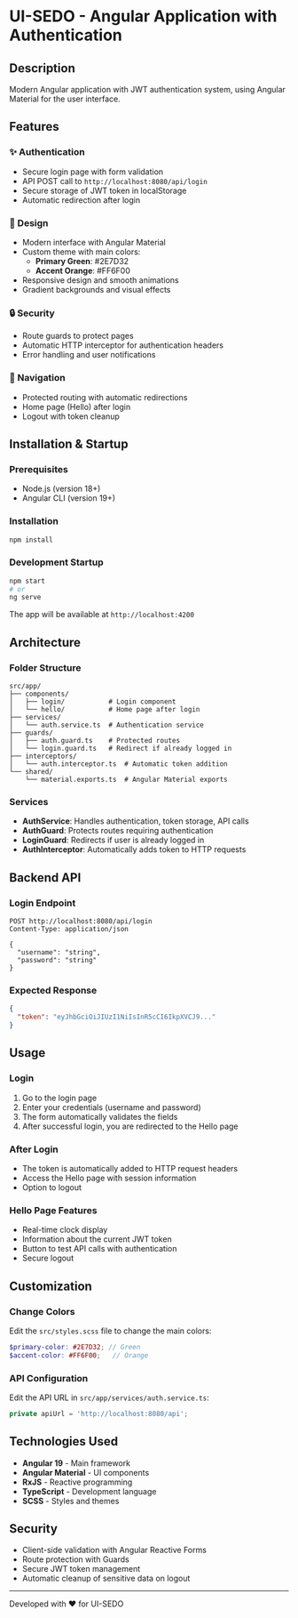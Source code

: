 # UI-SEDO - Angular Application with Authentication

## Description
Modern Angular application with JWT authentication system, using Angular Material for the user interface.

## Features

### ✨ Authentication
- Secure login page with form validation
- API POST call to `http://localhost:8080/api/login`
- Secure storage of JWT token in localStorage
- Automatic redirection after login

### 🎨 Design
- Modern interface with Angular Material
- Custom theme with main colors:
  - **Primary Green**: #2E7D32
  - **Accent Orange**: #FF6F00
- Responsive design and smooth animations
- Gradient backgrounds and visual effects

### 🔒 Security
- Route guards to protect pages
- Automatic HTTP interceptor for authentication headers
- Error handling and user notifications

### 🚀 Navigation
- Protected routing with automatic redirections
- Home page (Hello) after login
- Logout with token cleanup

## Installation & Startup

### Prerequisites
- Node.js (version 18+)
- Angular CLI (version 19+)

### Installation
```bash
npm install
```

### Development Startup
```bash
npm start
# or
ng serve
```

The app will be available at `http://localhost:4200`

## Architecture

### Folder Structure
```
src/app/
├── components/
│   ├── login/           # Login component
│   └── hello/           # Home page after login
├── services/
│   └── auth.service.ts  # Authentication service
├── guards/
│   ├── auth.guard.ts    # Protected routes
│   └── login.guard.ts   # Redirect if already logged in
├── interceptors/
│   └── auth.interceptor.ts  # Automatic token addition
└── shared/
    └── material.exports.ts  # Angular Material exports
```

### Services
- **AuthService**: Handles authentication, token storage, API calls
- **AuthGuard**: Protects routes requiring authentication
- **LoginGuard**: Redirects if user is already logged in
- **AuthInterceptor**: Automatically adds token to HTTP requests

## Backend API

### Login Endpoint
```
POST http://localhost:8080/api/login
Content-Type: application/json

{
  "username": "string",
  "password": "string"
}
```

### Expected Response
```json
{
  "token": "eyJhbGciOiJIUzI1NiIsInR5cCI6IkpXVCJ9..."
}
```

## Usage

### Login
1. Go to the login page
2. Enter your credentials (username and password)
3. The form automatically validates the fields
4. After successful login, you are redirected to the Hello page

### After Login
- The token is automatically added to HTTP request headers
- Access the Hello page with session information
- Option to logout

### Hello Page Features
- Real-time clock display
- Information about the current JWT token
- Button to test API calls with authentication
- Secure logout

## Customization

### Change Colors
Edit the `src/styles.scss` file to change the main colors:
```scss
$primary-color: #2E7D32; // Green
$accent-color: #FF6F00;   // Orange
```

### API Configuration
Edit the API URL in `src/app/services/auth.service.ts`:
```typescript
private apiUrl = 'http://localhost:8080/api';
```

## Technologies Used
- **Angular 19** - Main framework
- **Angular Material** - UI components
- **RxJS** - Reactive programming
- **TypeScript** - Development language
- **SCSS** - Styles and themes

## Security
- Client-side validation with Angular Reactive Forms
- Route protection with Guards
- Secure JWT token management
- Automatic cleanup of sensitive data on logout

---
Developed with ❤️ for UI-SEDO
